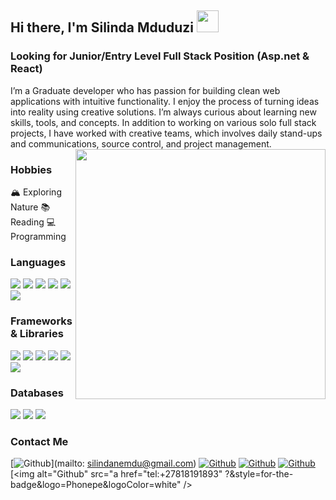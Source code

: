 
## Hi there, I'm Silinda Mduduzi <img src="https://media.giphy.com/media/hvRJCLFzcasrR4ia7z/giphy.gif" width="35"></h1> 
### Looking for Junior/Entry Level Full Stack Position (Asp.net & React)

I’m a Graduate developer who has passion for building clean web applications with intuitive functionality. I enjoy the process of turning ideas into reality using creative solutions. I’m always curious about learning new skills, tools, and concepts. In addition to working on various solo full stack projects, I have worked with creative teams, which involves daily stand-ups and communications, source control, and project management.
<br>
<img align="right" src="https://github.com/uannabi/-/blob/master/resource/HelloWorld.gif" width="400px" />

### Hobbies

  🏔 Exploring Nature
 📚 Reading
 💻 Programming
 
### Languages

<p>
  <img src="https://img.shields.io/badge/HTML5-E34F26?style=for-the-badge&logo=html5&logoColor=white" />
  <img src="https://img.shields.io/badge/CSS3-1572B6?style=for-the-badge&logo=css3&logoColor=white" />
  <img src="https://img.shields.io/badge/JavaScript-323330?style=for-the-badge&logo=javascript&logoColor=F7DF1E" />
  <img src="https://img.shields.io/badge/TypeScript-007ACC?style=for-the-badge&logo=typescript&logoColor=white" />
  <img src="https://img.shields.io/badge/C%23-239120?style=for-the-badge&logo=c-sharp&logoColor=white" />
  <img src="https://img.shields.io/badge/Java-ED8B00?style=for-the-badge&logo=java&logoColor=white" />
</p>

### Frameworks & Libraries

<p>
  <img src="https://img.shields.io/badge/React_Native-20232A?style=for-the-badge&logo=react&logoColor=61DAFB" />
  <img src="https://img.shields.io/badge/Node.js-339933?style=for-the-badge&logo=nodedotjs&logoColor=white" />
  <img src="https://img.shields.io/badge/.NET-512BD4?style=for-the-badge&logo=dotnet&logoColor=white" />
  <img src="https://img.shields.io/badge/Angular-DD0031?style=for-the-badge&logo=angular&logoColor=white" />
  <img src="https://img.shields.io/badge/Bootstrap-563D7C?style=for-the-badge&logo=bootstrap&logoColor=white" />
  <img src="https://img.shields.io/badge/next.js-000000?style=for-the-badge&logo=nextdotjs&logoColor=white" />
</p>

### Databases

<p>
  <img src="https://img.shields.io/badge/MySQL-00000F?style=for-the-badge&logo=mysql&logoColor=white" />
  <img src="https://img.shields.io/badge/MongoDB-4EA94B?style=for-the-badge&logo=mongodb&logoColor=white" />
  <img src="https://img.shields.io/badge/SQLite-07405E?style=for-the-badge&logo=sqlite&logoColor=white" />
</p>

### Contact Me

[<img alt="Github" src="https://img.shields.io/badge/Gmail-D14836.svg?&style=for-the-badge&logo=Gmail&logoColor=white" />](mailto: silindanemdu@gmail.com)
[<img alt="Github" src="https://img.shields.io/badge/linkedin-%230077B5.svg?&style=for-the-badge&logo=linkedin&logoColor=white" />](https://www.linkedin.com/in/mdu-silinda-55989a116/)
[<img alt="Github" src="https://img.shields.io/badge/WhatsApp-25D366.svg?&style=for-the-badge&logo=whatsapp&logoColor=white" />](https://twitter.com/CreativeTim)
[<img alt="Github" src="https://img.shields.io/badge/GitHub-%2312100E.svg?&style=for-the-badge&logo=Github&logoColor=black" />](https://github.com/creativetimofficial)
 [<img alt="Github" src="a href="tel:+27818191893" ?&style=for-the-badge&logo=Phonepe&logoColor=white" />
 


